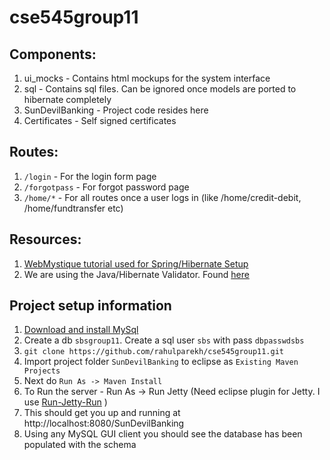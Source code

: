 # cse545group11
## Components:
1. ui_mocks - Contains html mockups for the system interface
2. sql - Contains sql files. Can be ignored once models are ported to hibernate completely
3. SunDevilBanking - Project code resides here
4. Certificates - Self signed certificates

## Routes:
1. `/login` - For the login form page
2. `/forgotpass` - For forgot password page
3. `/home/*` - For all routes once a user logs in (like /home/credit-debit, /home/fundtransfer etc)

## Resources:
1. [WebMystique tutorial used for Spring/Hibernate Setup](http://websystique.com/springmvc/spring-4-mvc-and-hibernate4-integration-example-using-annotations/)
2. We are using the Java/Hibernate Validator. Found [here](https://docs.oracle.com/javaee/7/api/javax/validation/constraints/package-summary.html)


## Project setup information
1. [Download and install MySql](https://dev.mysql.com/downloads/windows/)
2. Create a db `sbsgroup11`. Create a sql user `sbs` with pass `dbpasswdsbs`
2. `git clone https://github.com/rahulparekh/cse545group11.git`
2. Import project folder `SunDevilBanking` to eclipse as `Existing Maven Projects`
3. Next do `Run As -> Maven Install`
4. To Run the server - Run As -> Run Jetty (Need eclipse plugin for Jetty. I use [Run-Jetty-Run](https://marketplace.eclipse.org/content/run-jetty-run) )
5. This should get you up and running at http://localhost:8080/SunDevilBanking
6. Using any MySQL GUI client you should see the database has been populated with the schema
